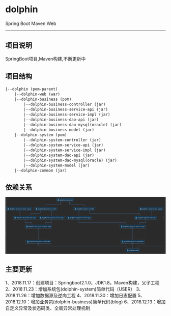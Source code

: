 # dolphin
Spring Boot Maven Web

---
## 项目说明
  SpringBoot项目,Maven构建,不断更新中

## 项目结构
	|--dolphin (pom-parent)
	    |--dolphin-web (war)
		|--dolphin-business (pom)
			|--dolphin-business-controller (jar)
			|--dolphin-business-service-api (jar)
			|--dolphin-business-service-impl (jar)
			|--dolphin-business-dao-api (jar)
			|--dolphin-business-dao-mysql(oracle) (jar)  
			|--dolphin-business-model (jar)
		|--dolphin-system (pom)
			|--dolphin-system-controller (jar)
			|--dolphin-system-service-api (jar)
			|--dolphin-system-service-impl (jar)
			|--dolphin-system-dao-api (jar)
			|--dolphin-system-dao-mysql(oracle) (jar)  
			|--dolphin-system-model (jar)
		|--dolphin-common (jar)
        
## 依赖关系
![image 项目依赖关系图](https://github.com/dolphin422/github_repository/blob/master/img-folder/dolphin/%E9%A1%B9%E7%9B%AE%E5%8C%85%E4%BE%9D%E8%B5%96%E5%85%B3%E7%B3%BB.png)
## 主要更新
1、2018.11.17：创建项目：Springboot2.1.0，JDK1.8，Maven构建，父子工程
2、2018.11.23：增加系统包(dolphin-system)简单代码（USER）
3、2018.11.26：增加数据源及逆向工程
4、2018.11.30：增加日志配置
5、2018.12.10：增加业务包(dolphin-business)简单代码(blog)
6、2018.12.13：增加自定义异常及状态码类、全局异常处理机制





